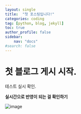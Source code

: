 ```yaml
---
layout: single
title:  "첫 포스팅입니다!"
categories: coding
tag: [python, blog, jekyll]
toc: true
author_profile: false
sidebar:
    nav: "docs"
#search: false
---
```


# 첫 블로그 게시 시작.

테스트 실시 확인.



**실시간으로 반영이 되는 걸 확인하기**



![image](https://user-images.githubusercontent.com/59591029/203463108-40f505b8-5a1b-4d0b-888f-8a949033094c.png)

